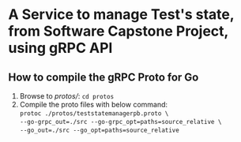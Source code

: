 # A Service to manage Test's state, from Software Capstone Project, using gRPC API

## How to compile the gRPC Proto for Go
1. Browse to *protos/*: `cd protos`
2. Compile the proto files with below command: <br />
`protoc ./protos/teststatemanagerpb.proto \` <br />
    `--go-grpc_out=./src --go-grpc_opt=paths=source_relative \` <br />
    `--go_out=./src --go_opt=paths=source_relative`

